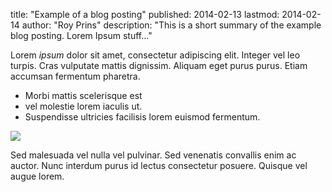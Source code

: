 title: "Example of a blog posting"
published: 2014-02-13
lastmod: 2014-02-14
author: "Roy Prins"
description: "This is a short summary of the example blog posting. Lorem Ipsum stuff..."

Lorem *ipsum* dolor sit amet, consectetur adipiscing elit. Integer 
vel leo turpis. Cras vulputate mattis dignissim. Aliquam eget 
purus purus. Etiam accumsan fermentum pharetra.

+ Morbi mattis scelerisque est
+ vel molestie lorem iaculis ut. 
+ Suspendisse ultricies facilisis lorem euismod fermentum. 

<img src="{{ url_for('static', filename='images/rabbit.jpg') }}">

Sed malesuada vel nulla vel pulvinar. Sed venenatis convallis enim 
ac auctor. Nunc interdum purus id lectus consectetur posuere. 
Quisque vel augue lorem. 